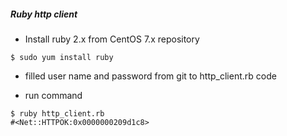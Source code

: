 ##### Ruby http client 

* Install ruby 2.x from CentOS 7.x repository

``` 
$ sudo yum install ruby
```

* filled user name and password from git to http_client.rb code

* run command
```
$ ruby http_client.rb
#<Net::HTTPOK:0x0000000209d1c8>
```
